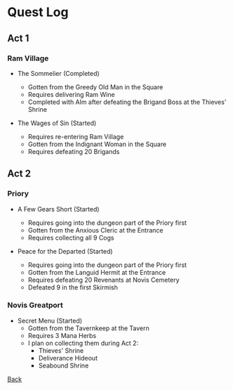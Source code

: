 # Quest Log

## Act 1

### Ram Village

- The Sommelier (Completed)
  - Gotten from the Greedy Old Man in the Square
  - Requires delivering Ram Wine
  - Completed with Alm after defeating the Brigand Boss at the Thieves' Shrine

- The Wages of Sin (Started)
  - Requires re-entering Ram Village
  - Gotten from the Indignant Woman in the Square
  - Requires defeating 20 Brigands

## Act 2

### Priory

- A Few Gears Short (Started)
  - Requires going into the dungeon part of the Priory first
  - Gotten from the Anxious Cleric at the Entrance
  - Requires collecting all 9 Cogs

- Peace for the Departed (Started)
  - Requires going into the dungeon part of the Priory first
  - Gotten from the Languid Hermit at the Entrance
  - Requires defeating 20 Revenants at Novis Cemetery
  - Defeated 9 in the first Skirmish

### Novis Greatport

- Secret Menu (Started)
  - Gotten from the Tavernkeep at the Tavern
  - Requires 3 Mana Herbs
  - I plan on collecting them during Act 2:
    - Thieves' Shrine
    - Deliverance Hideout
    - Seabound Shrine

[Back](../README.md)